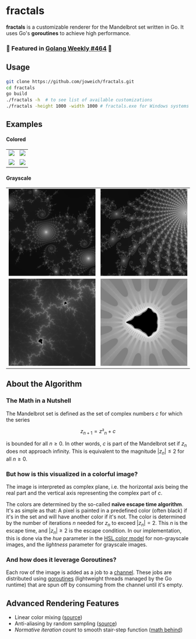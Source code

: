 # fractals

**fractals** is a customizable renderer for the Mandelbrot set written in Go. It uses Go's **goroutines** to achieve high performance.

### 🚀 Featured in [Golang Weekly #464](https://golangweekly.com/issues/464) 🚀 

## Usage
```sh
git clone https://github.com/joweich/fractals.git
cd fractals
go build 
./fractals -h  # to see list of available customizations
./fractals -height 1000 -width 1000 # fractals.exe for Windows systems
```

## Examples
#### Colored
<table>
  <tr>
    <td>
      <img src="/examples/ex1-zoom-1.png" width="350">
    </td>
    <td>
      <img src="/examples/ex2-zoom-53.png" width="350">
    </td>
  </tr>
  <tr>
    <td>
      <img src="/examples/ex5-zoom-4e12.png" width="350">
    </td>
    <td>
      <img src="/examples/ex4-zoom-1e11.png" width="350">
    </td>
  </tr>
</table>

#### Grayscale
<table>
  <tr>
    <td>
      <img src="/examples/ex6-gray-7.png" width="350">
    </td>
    <td>
      <img src="/examples/ex7-gray-8.png" width="350">
    </td>
  </tr>
  <tr>
    <td>
      <img src="/examples/ex8-gray-9.png" width="350">
    </td>
    <td>
      <img src="/examples/ex9-gray-48.png" width="350">
    </td>
  </tr>
</table>

## About the Algorithm
### The Math in a Nutshell
The Mandelbrot set is defined as the set of complex numbers $c$ for which the series 

$$z_{n+1} = z²_n + c$$

is bounded for all $n ≥ 0$. In other words, $c$ is part of the Mandelbrot set if $z_n$ does not approach infinity. This is equivalent to the  magnitude $|z_n| ≤ 2$ for all $n ≥ 0$.

### But how is this visualized in a colorful image?
The image is interpreted as complex plane, i.e. the horizontal axis being the real part and the vertical axis representing the complex part of $c$. 

The colors are determined by the so-called **naïve escape time algorithm**. It's as simple as that: A pixel is painted in a predefined color (often black) if it's in the set and will have another color if it's not. The color is determined by the number of iterations $n$ needed for $z_n$ to exceed $|z_n| = 2$. This $n$ is the escape time, and $|z_n| ≥ 2$ is the escape condition. In our implementation, this is done via the _hue_ parameter in the [HSL color model](https://en.wikipedia.org/wiki/HSL_and_HSV) for non-grayscale images, and the _lightness_ parameter for grayscale images.

### And how does it leverage Goroutines?
Each row of the image is added as a job to a [channel](https://go.dev/doc/effective_go#channels). These jobs are distributed using [goroutines](https://go.dev/doc/effective_go#goroutines) (lightweight threads managed by the Go runtime) that are spun off by consuming from the channel until it's empty.

## Advanced Rendering Features
* Linear color mixing ([source](https://github.com/ncruces/go-image/blob/v0.1.0/imageutil/srgb.go))
* Anti-aliasing by random sampling ([source](https://www.fractalus.com/info/antialias.htm))
* _Normative iteration count_ to smooth stair-step function ([math behind](http://linas.org/art-gallery/escape/escape.html))
